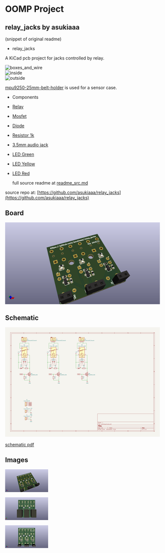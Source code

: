 # OOMP Project  
## relay_jacks  by asukiaaa  
  
(snippet of original readme)  
  
- relay_jacks  
  
A KiCad pcb project for jacks controlled by relay.  
  
![boxes_and_wire](/docs/boxes_and_wire.jpg)  
![inside](/docs/inside.jpg)  
![outside](/docs/outside.jpg)  
  
[mpu9250-25mm-belt-holder](https://github.com/asukiaaa/mpu9250-25mm-belt-holder) is used for a sensor case.  
  
- Components  
  
- [Relay](http://akizukidenshi.com/catalog/g/gP-01346/)  
- [Mosfet](http://akizukidenshi.com/catalog/g/gI-04256/)  
- [Diode](http://akizukidenshi.com/catalog/g/gI-06467/)  
- [Resistor 1k](http://akizukidenshi.com/catalog/g/gR-06102/)  
- [3.5mm audio jack](http://akizukidenshi.com/catalog/g/gC-02460/)  
- [LED Green](http://akizukidenshi.com/catalog/g/gI-06417/)  
- [LED Yellow](http://akizukidenshi.com/catalog/g/gI-03984/)  
- [LED Red](http://akizukidenshi.com/catalog/g/gI-03978/)  
  
  full source readme at [readme_src.md](readme_src.md)  
  
source repo at: [https://github.com/asukiaaa/relay_jacks](https://github.com/asukiaaa/relay_jacks)  
## Board  
  
[![working_3d.png](working_3d_600.png)](working_3d.png)  
## Schematic  
  
[![working_schematic.png](working_schematic_600.png)](working_schematic.png)  
  
[schematic pdf](working_schematic.pdf)  
## Images  
  
[![working_3d.png](working_3d_140.png)](working_3d.png)  
  
[![working_3d_back.png](working_3d_back_140.png)](working_3d_back.png)  
  
[![working_3d_front.png](working_3d_front_140.png)](working_3d_front.png)  
